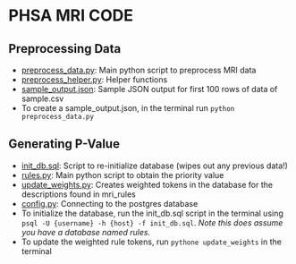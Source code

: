 # PHSA MRI CODE 

## Preprocessing Data 
- [preprocess_data.py](preprocess_data.py): Main python script to preprocess MRI data 
- [preprocess_helper.py](preprocess_helper.py): Helper functions 
- [sample_output.json](sample_output.json): Sample JSON output for first 100 rows of data of sample.csv
- To create a sample_output.json, in the terminal run `python preprocess_data.py`

## Generating P-Value 
- [init_db.sql](init_db.sql): Script to re-initialize database (wipes out any previous data!) 
- [rules.py](rules.py): Main python script to obtain the priority value 
- [update_weights.py](update_weights.py): Creates weighted tokens in the database for the descriptions found in mri_rules
- [config.py](config.py): Connecting to the postgres database
- To initialize the database, run the init_db.sql script in the terminal using `psql -U {username} -h {host} -f init_db.sql`. _Note this does assume you have a database named rules._
- To update the weighted rule tokens, run `pythone update_weights` in the terminal 